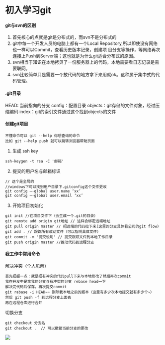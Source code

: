 # 初入学习git


#### git与svn的区别
1. 首先核心的点就是git是分布式的，而svn不是分布式的
2. git中每一个开发人员的电脑上都有一个Local Repository,所以即使没有网络也一样可以Commit，查看历史版本记录，创建项 目分支等操作，等网络再次连接上Push到Server端；这也就是为什么git适合分布式的原因。
3. svn相当于知识在本地拷贝了一份服务器上的代码，本地需要看日志记录是需要联网。
4. svn比较简单只是需要一个放代码的地方拿下来用就ok。这种属于集中式的代码管理。

<!--more-->
#### .git目录
HEAD: 当前指向的分支
config：配置目录
objects：git存储的文件对象，经过压缩编码
index：git的索引文件通过这个找到objects的文件

#### 创建git项目
```
不懂命令可以 git --help 你想查询的命令
比如 git --help push 就可以跳转浏览器帮助页面
```
1. 生成 ssh key 
```
ssh-keygen -t rsa -C '邮箱'
```
2. 提交的用户名与邮箱标识
```
// 这个是全局的
//windows下可以找到用户目录下.gitconfig这个文件更改
git config –-global user.name ‘xx’
git config –-global user.email ‘xx’
```
3. 开始项目初始化
```
git init //在项目文件下（会生成一个.git的目录）
git remote add origin git地址 // 这样会绑定远端地址
git pull origin master // 把远端的代码拉下来(这里的分支具体看公司的git flow)
git add . // 跟踪所有改动文件（可以指明具体文件）
git commit -m '提交说明' // 提交跟踪文件到本地工作目录
git push origin master //推动代码到远程分支
```

#### 我工作中常用命令
解决冲突（个人见解）
```
首先把握一点：就是把有冲突的代码pull下来与本地修改了然后再次commit 
我在开发中是拿我的分支与有冲突的分支 rebase head一下 
解决完代码后保存，再次提交commit 
git rabase -i HEAD~~ 删除我本地之前的版本（这里有多少次本地提交就有多少个~）
然后 git push -f 到远程分支上面去
再在远程仓库进行合并
```
切换分支
```
git checkout 分支名
git checkout .  // 可以撤销当前分支的更改
```

<img src="https://yakax.oss-cn-hangzhou.aliyuncs.com/blog/2018-11-5/14.png"/>




















